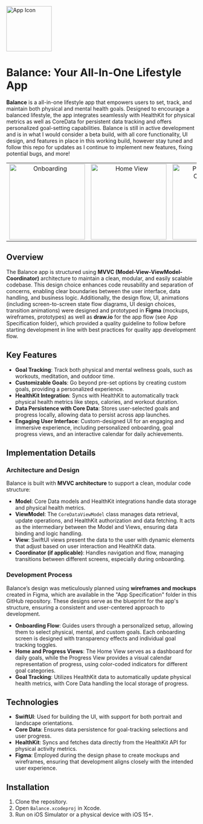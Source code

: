 <p>
  <img src="https://i.imgur.com/Ahyhyr4.png" width="120" height="120" alt="App Icon"/>
</p>

# Balance: Your All-In-One Lifestyle App






**Balance** is a all-in-one lifestyle app that empowers users to set, track, and maintain both physical and mental health goals. Designed to encourage a balanced lifestyle, the app integrates seamlessly with HealthKit for physical metrics as well as CoreData for persistent data tracking and offers personalized goal-setting capabilities.
Balance is still in active development and is in what I would consider a beta build, with all core functionality, UI design, and features in place in this working build, however stay tuned and follow this repo for updates as I continue to implement new features, fixing potential bugs, and more!
<table align="center">
  <tr>
    <td align="center"><img src="https://i.imgur.com/NAW8RXx.png" width="200" alt="Onboarding"/></td>
    <td align="center"><img src="https://i.imgur.com/3EgA7iU.png" width="200" alt="Home View"/></td>
    <td align="center"><img src="https://i.imgur.com/lZAhm6v.png" width="200" alt="Physical Goals Onboarding"/></td>
        <td align="center"><img src="https://i.imgur.com/PoDKElw.png" width="200" alt="Mental Health Goals Onboarding"/></td>
    <td align="center"><img src="https://i.imgur.com/GoCXnGb.png" width="200" alt="Custom Goals Onboarding"/></td>
    <td align="center"><img src="https://i.imgur.com/gvPH5M8.png" width="200" alt="HealthKit"/></td>
  </tr>
</table>

## Overview

The Balance app is structured using **MVVC (Model-View-ViewModel-Coordinator)** architecture to maintain a clean, modular, and easily scalable codebase. This design choice enhances code reusability and separation of concerns, enabling clear boundaries between the user interface, data handling, and business logic. Additionally, the design flow, UI, animations (including screen-to-screen state flow diagrams, UI design choices, transition animations) were designed and prototyped in **Figma** (mockups, wireframes, prototypes)
 as well as **draw.io** for the app flow (see App Specification folder), which provided a quality guideline to follow before starting development in line with best practices for quality app development flow.
## Key Features

- **Goal Tracking**: Track both physical and mental wellness goals, such as workouts, meditation, and outdoor time.
- **Customizable Goals**: Go beyond pre-set options by creating custom goals, providing a personalized experience.
- **HealthKit Integration**: Syncs with HealthKit to automatically track physical health metrics like steps, calories, and workout duration.
- **Data Persistence with Core Data**: Stores user-selected goals and progress locally, allowing data to persist across app launches.
- **Engaging User Interface**: Custom-designed UI for an engaging and immersive experience, including personalized onboarding, goal progress views, and an interactive calendar for daily achievements.

## Implementation Details

### Architecture and Design

Balance is built with **MVVC architecture** to support a clean, modular code structure:

- **Model**: Core Data models and HealthKit integrations handle data storage and physical health metrics.
- **ViewModel**: The `CoreDataViewModel` class manages data retrieval, update operations, and HealthKit authorization and data fetching. It acts as the intermediary between the Model and Views, ensuring data binding and logic handling.
- **View**: SwiftUI views present the data to the user with dynamic elements that adjust based on user interaction and HealthKit data.
- **Coordinator (if applicable)**: Handles navigation and flow, managing transitions between different screens, especially during onboarding.

### Development Process

Balance’s design was meticulously planned using **wireframes and mockups** created in Figma, which are available in the "App Specification" folder in this GitHub repository. These designs serve as the blueprint for the app's structure, ensuring a consistent and user-centered approach to development.

- **Onboarding Flow**: Guides users through a personalized setup, allowing them to select physical, mental, and custom goals. Each onboarding screen is designed with transparency effects and individual goal tracking toggles.
- **Home and Progress Views**: The Home View serves as a dashboard for daily goals, while the Progress View provides a visual calendar representation of progress, using color-coded indicators for different goal categories.
- **Goal Tracking**: Utilizes HealthKit data to automatically update physical health metrics, with Core Data handling the local storage of progress.

## Technologies

- **SwiftUI**: Used for building the UI, with support for both portrait and landscape orientations.
- **Core Data**: Ensures data persistence for goal-tracking selections and user progress.
- **HealthKit**: Syncs and fetches data directly from the HealthKit API for physical activity metrics.
- **Figma**: Employed during the design phase to create mockups and wireframes, ensuring that development aligns closely with the intended user experience.

## Installation

1. Clone the repository.
2. Open `Balance.xcodeproj` in Xcode.
3. Run on iOS Simulator or a physical device with iOS 15+.

